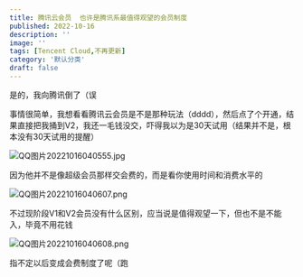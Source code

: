 ```yaml
---
title: 腾讯云会员  也许是腾讯系最值得观望的会员制度
published: 2022-10-16
description: ''
image: ''
tags: [Tencent Cloud,不再更新]
category: '默认分类'
draft: false 
---
```

是的，我向腾讯倒了（误

事情很简单，我想看看腾讯云会员是不是那种玩法（dddd），然后点了个开通，结果直接把我捅到V2，我还一毛钱没交，吓得我以为是30天试用（结果并不是，根本没有30天试用的提醒）

<!--more-->

![QQ图片20221016040555.jpg](https://1r2image.com/i/2022/10/16/634b14f2653d3.jpg)

因为他并不是像超级会员那样交会费的，而是看你使用时间和消费水平的

![QQ图片20221016040607.png](https://1r2image.com/i/2022/10/16/634b14fe7bf9f.png)

不过现阶段V1和V2会员没有什么区别，应当说是值得观望一下，但也不是不能入，毕竟不用花钱

![QQ图片20221016040608.png](https://1r2image.com/i/2022/10/16/634b14fd9fe4c.png)

指不定以后变成会费制度了呢（跑